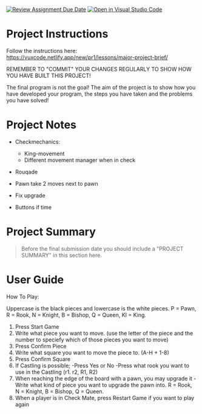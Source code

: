 [![Review Assignment Due Date](https://classroom.github.com/assets/deadline-readme-button-22041afd0340ce965d47ae6ef1cefeee28c7c493a6346c4f15d667ab976d596c.svg)](https://classroom.github.com/a/zon3mdIg)
[![Open in Visual Studio Code](https://classroom.github.com/assets/open-in-vscode-2e0aaae1b6195c2367325f4f02e2d04e9abb55f0b24a779b69b11b9e10269abc.svg)](https://classroom.github.com/online_ide?assignment_repo_id=18870410&assignment_repo_type=AssignmentRepo)
# Project Instructions
Follow the instructions here: https://vuxcode.netlify.app/new/pr1/lessons/major-project-brief/

REMEMBER TO "COMMIT" YOUR CHANGES REGULARLY TO SHOW HOW YOU HAVE BUILT THIS PROJECT! 

The final program is not the goal! The aim of the project is to show how you have developed your program, the steps you have taken and the problems you have solved!

# Project Notes

- Checkmechanics:
  - King-movement
  - Different movement manager when in check
- Rouqade
- Pawn take 2 moves next to pawn
- Fix upgrade

- Buttons if time    

# Project Summary

> Before the final submission date you should include a "PROJECT SUMMARY" in this section here. 

# User Guide
How To Play:

Uppercase is the black pieces and lowercase is the white pieces.
P = Pawn,
R = Rook,
N = Knight,
B = Bishop,
Q = Queen,
KI = King.

1. Press Start Game
2. Write what piece you want to move. (use the letter of the piece and the number to speciefy which of those pieces you want to move)
3. Press Confirm Piece
4. Write what square you want to move the piece to. (A-H + 1-8)
5. Press Confirm Square
6. If Castling is possible;
   -Press Yes or No
   -Press what rook you want to use in the Castling (r1. r2, R1, R2)
7. When reaching the edge of the board with a pawn, you may upgrade it
   -Write what kind of piece you want to upgrade the pawn into.
     R = Rook,
     N = Knight,
     B = Bishop,
     Q = Queen.
8. When a player is in Check Mate, press Restart Game if you want to play again

